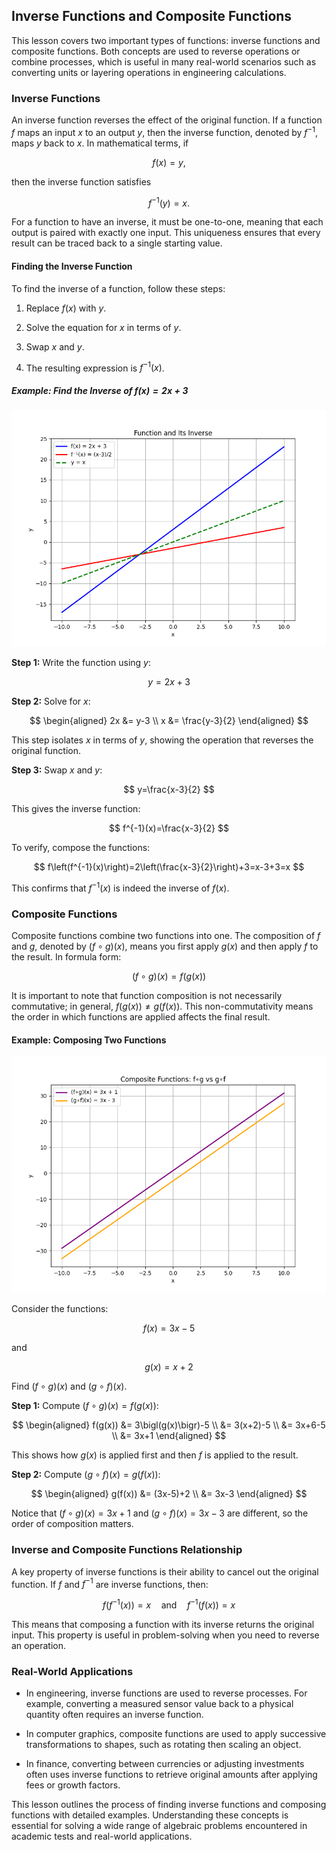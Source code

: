 ## Inverse Functions and Composite Functions

This lesson covers two important types of functions: inverse functions and composite functions. Both concepts are used to reverse operations or combine processes, which is useful in many real-world scenarios such as converting units or layering operations in engineering calculations.

### Inverse Functions

An inverse function reverses the effect of the original function. If a function $f$ maps an input $x$ to an output $y$, then the inverse function, denoted by $f^{-1}$, maps $y$ back to $x$. In mathematical terms, if

$$
f(x)=y,
$$

then the inverse function satisfies

$$
f^{-1}(y)=x.
$$

For a function to have an inverse, it must be one-to-one, meaning that each output is paired with exactly one input. This uniqueness ensures that every result can be traced back to a single starting value.

#### Finding the Inverse Function

To find the inverse of a function, follow these steps:

1. Replace $f(x)$ with $y$.

2. Solve the equation for $x$ in terms of $y$.

3. Swap $x$ and $y$.

4. The resulting expression is $f^{-1}(x)$.

##### Example: Find the Inverse of $f(x)=2x+3$

![Plot of linear function $f(x)=2x+3$ and its inverse $f^{-1}(x)=\frac{x-3}{2}$ with the identity line $y=x$.](images/plot_1_03-05-lesson-inverse-functions-and-composite-functions.md.png)

**Step 1:** Write the function using $y$:

$$
y=2x+3
$$

**Step 2:** Solve for $x$:

$$
\begin{aligned}
2x &= y-3 \\
x &= \frac{y-3}{2}
\end{aligned}
$$

This step isolates $x$ in terms of $y$, showing the operation that reverses the original function.

**Step 3:** Swap $x$ and $y$:

$$
y=\frac{x-3}{2}
$$

This gives the inverse function:

$$
f^{-1}(x)=\frac{x-3}{2}
$$

To verify, compose the functions:

$$
f\left(f^{-1}(x)\right)=2\left(\frac{x-3}{2}\right)+3=x-3+3=x
$$

This confirms that $f^{-1}(x)$ is indeed the inverse of $f(x)$.

### Composite Functions

Composite functions combine two functions into one. The composition of $f$ and $g$, denoted by $(f \circ g)(x)$, means you first apply $g(x)$ and then apply $f$ to the result. In formula form:

$$
(f \circ g)(x)=f(g(x))
$$

It is important to note that function composition is not necessarily commutative; in general, $f(g(x))\neq g(f(x))$. This non-commutativity means the order in which functions are applied affects the final result.

#### Example: Composing Two Functions

![Plot comparing composite functions $(f \circ g)(x)=3x+1$ and $(g \circ f)(x)=3x-3$ to illustrate that function composition is not commutative.](images/plot_2_03-05-lesson-inverse-functions-and-composite-functions.md.png)

Consider the functions:

$$
f(x)=3x-5
$$

and

$$
g(x)=x+2
$$

Find $(f \circ g)(x)$ and $(g \circ f)(x)$.

**Step 1:** Compute $(f \circ g)(x)=f(g(x))$:

$$
\begin{aligned}
f(g(x)) &= 3\bigl(g(x)\bigr)-5 \\
&= 3(x+2)-5 \\
&= 3x+6-5 \\
&= 3x+1
\end{aligned}
$$

This shows how $g(x)$ is applied first and then $f$ is applied to the result.

**Step 2:** Compute $(g \circ f)(x)=g(f(x))$:

$$
\begin{aligned}
g(f(x)) &= (3x-5)+2 \\
&= 3x-3
\end{aligned}
$$

Notice that $(f \circ g)(x)=3x+1$ and $(g \circ f)(x)=3x-3$ are different, so the order of composition matters.

### Inverse and Composite Functions Relationship

A key property of inverse functions is their ability to cancel out the original function. If $f$ and $f^{-1}$ are inverse functions, then:

$$
f\left(f^{-1}(x)\right)=x \quad \text{and} \quad f^{-1}(f(x))=x
$$

This means that composing a function with its inverse returns the original input. This property is useful in problem-solving when you need to reverse an operation.

### Real-World Applications

- In engineering, inverse functions are used to reverse processes. For example, converting a measured sensor value back to a physical quantity often requires an inverse function.

- In computer graphics, composite functions are used to apply successive transformations to shapes, such as rotating then scaling an object.

- In finance, converting between currencies or adjusting investments often uses inverse functions to retrieve original amounts after applying fees or growth factors.

This lesson outlines the process of finding inverse functions and composing functions with detailed examples. Understanding these concepts is essential for solving a wide range of algebraic problems encountered in academic tests and real-world applications.